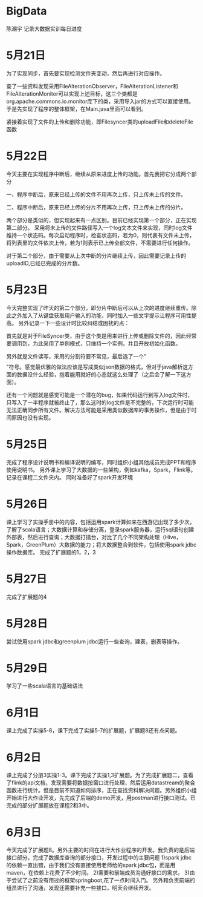 # BigData
陈潮宇 记录大数据实训每日进度
# 5月21日
为了实现同步，首先要实现检测文件夹变动，然后再进行对应操作。  

查了一些资料发现采用FileAlterationObserver，FileAlterationListener和FileAlterationMonitor可以实现上述目标，这三个类都是org.apache.commons.io.monitor库下的类，采用导入jar的方式可以直接使用。
于是先实现了程序的整体框架，在Main.java里面可以看到。  

紧接着实现了文件的上传和删除功能，即Filesyncer类的uploadFile和deleteFile函数  
# 5月22日
今天主要在实现程序中断后，继续从原来进度上传的功能。首先我把它分成两个部分 

一、程序中断后，原来已经上传的文件不用再次上传，只上传未上传的文件。

二、程序中断后，原来已经上传的分片不用再次上传，只上传未上传的分片。  

两个部分是类似的，但实现起来有一点区别。目前已经实现第一个部分，正在实现第二部分。 采用将未上传的文件路径写入一个log文本文件来实现，同时log文件维持一个状态码。每次启动程序时，检查状态码，若为0，则代表有文件未上传，将列表里的文件依次上传，若为1则表示已上传全部文件，不需要进行任何操作。

对于第二个部分，由于需要从上次中断的分片继续上传，因此需要记录上传的uploadID,已经已完成的分片数。  
# 5月23日
今天完整实现了昨天的第二个部分，即分片中断后可以从上次的进度继续重传。除此之外加入了从键盘获取用户输入的功能，同时加入一些文字提示让程序可用性提高。
另外记录一下一些设计时比较纠结或困扰的点：  

首先就是对于FileSyncer类，由于这个类是用来进行上传或删除文件的，因此经常要调用到，为此采用了单例模式，只维持一个实例，并且开放初始化函数。 

另外就是文件读写，采用的分割符要不常见，最后选了一个"$$$$"符号。感觉最优雅的做法应该是写成类似json数据的格式，但对于java解析这方面的数据没什么经验，抱着能用就好的心态就这么处理了（之后会了解一下这方面）。  

还有一个问题就是感觉可能是一个潜在的bug，如果代码运行到写入log文件时，只写入了一半程序就被终止了，那么这时的log文件是不完整的，下次运行时可能无法正确同步所有文件。解决方法可能是采用类似数据库的事务操作，但是由于时间原因也没有实现。
# 5月25日
完成了程序设计说明书和编译说明的编写，同时组织小组其他成员完成PPT和程序使用说明书。
另外课上学习了大数据的一些架构，例如kafka，Spark，Flink等。记录在课程二文件夹内。
同时准备好了spark开发环境
# 5月26日
课上学习了实操手册中的内容，包括运用spark计算如来在西游记出现了多少次，了解了scala语言；大数据计算和存储分离，登录spark服务器，运行sql语句创建外部表，然后进行查询；大数据打擂台，对比了几个不同架构处理（Hive，Spark，GreenPlum）大数据的能力；将大数据整合到软件，包括使用spark jdbc操作数据库。
完成了扩展题的1，2，3
# 5月27日
完成了扩展题的4
# 5月28日
尝试使用spark jdbc和greenplum jdbc运行一些查询，建表，删表等操作。
# 5月29日
学习了一些scala语言的基础语法
# 6月1日
课上完成了实操5-8，课下完成了实操5-7的扩展题，扩展题8还有点问题。
# 6月2日
课上完成了分册3实操1-3。课下完成了实操1,3扩展题。为了完成扩展题二，查看了flink的api文档，发现需要将数据按窗口进行处理，然后运用datastream的聚合函数进行统计。但是目前不知道如何排序，正在查找资料解决问题。另外组织小组开始进行大作业开发，先完成了后端的demo开发，用postman进行接口测试。已完成的部分扩展题放在课程2和3中。
# 6月3日
今天完成了扩展题8。另外主要的时间在进行大作业程序的开发。我负责的是后端接口部分，完成了数据库查询的部分接口，开发过程中的主要问题
1)spark jdbc的依赖一直出错，由于我们没有直接使用老师给的spark jdbc包，而是用maven，在依赖上花费了不少时间。
2)需要和前端成员沟通好接口的需求。
3)由于尝试了之前没有用过的框架springboot,花了一点时间入门。
另外和负责前端的组员进行了沟通，发现还需要补充一些接口，明天会继续开发。

